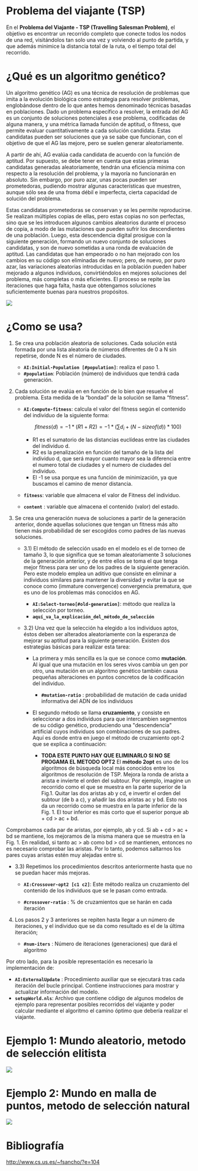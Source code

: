 # Problema del viajante (TSP)

En el **Problema del Viajante - TSP (Travelling Salesman Problem)**, el objetivo es encontrar un recorrido completo que conecte todos los nodos de una red, visitándolos tan solo una vez y volviendo al punto de partida, y que además minimice la distancia total de la ruta, o el tiempo total del recorrido.

# ¿Qué es un algoritmo genético?

Un algoritmo genético (AG) es una técnica de resolución de problemas que imita a la evolución biológica como estrategia para resolver problemas, englobándose dentro de lo que antes hemos denominado técnicas basadas en poblaciones. Dado un problema específico a resolver, la entrada del AG es un conjunto de soluciones potenciales a ese problema, codificadas de alguna manera, y una métrica llamada función de aptitud, o fitness, que permite evaluar cuantitativamente a cada solución candidata. Estas candidatas pueden ser soluciones que ya se sabe que funcionan, con el objetivo de que el AG las mejore, pero se suelen generar aleatoriamente.

A partir de ahí, AG evalúa cada candidata de acuerdo con la función de aptitud. Por supuesto, se debe tener en cuenta que estas primeras candidatas generadas aleatoriamente, tendrán una eficiencia mínima con respecto a la resolución del problema, y la mayoría no funcionarán en absoluto. Sin embargo, por puro azar, unas pocas pueden ser prometedoras, pudiendo mostrar algunas características que muestren, aunque sólo sea de una froma débil e imperfecta, cierta capacidad de  solución del problema.

Estas candidatas prometedoras se conservan y se les permite reproducirse. Se realizan múltiples copias de ellas, pero estas copias no son perfectas, sino que se les introducen algunos cambios aleatorios durante el proceso de copia, a modo de las mutaciones que pueden sufrir los descendientes de una población. Luego, esta descendencia digital prosigue con la siguiente generación, formando un nuevo conjunto de soluciones candidatas, y son de nuevo sometidas a una ronda de evaluación de aptitud. Las candidatas que han empeorado o no han mejorado con los cambios en su código son eliminadas de nuevo; pero, de nuevo, por puro azar, las variaciones aleatorias introducidas en la población pueden haber mejorado a algunos individuos, convirtiéndolos en mejores soluciones del problema, más completas o más eficientes. El proceso se repite las iteraciones que haga falta, hasta que obtengamos soluciones suficientemente buenas para nuestros propósitos.

![](images/TSPView.png)


# ¿Como se usa?

1. Se crea una población aleatoria de soluciones. Cada solución está formada por una lista aleatoria de números diferentes de 0 a N sin repetirse, donde N es el número de ciudades. 

   -  **`AI:Initial-Population [#population]`**: realiza el paso 1.
   - **`#population`**: Población (número) de individuos que tendrá cada generación.

2. Cada solución se evalúa en en función de lo bien que resuelve el problema. Esta medida de la “bondad” de la solución se llama “fitness”. 

   - **`AI:Compute-fitness`**: calcula el valor del fitness según el contenido del individuo de la siguiente forma:

     $$
     fitness(d) = -1*(R1 + R2)  =-1*( \sum d_i + (N - sizeof(d)) * 100)
     $$

     - R1 es el sumatorio de las distancias euclídeas entre las ciudades del individuo d.
     - R2 es la penalización en función del tamaño de la lista del individuo d, que será mayor cuanto mayor sea la diferencia entre el numero total de ciudades y el numero de ciudades del individuo.
     - El -1 se usa porque es una función de minimización, ya que buscamos el camino de menor distancia.
     
   -  **`fitness`**: variable que almacena el valor de Fitness del individuo.

   - **`content`** : variable que almacena el contenido (valor) del estado.

3. Se crea una generación nueva de soluciones a partir de la generación anterior, donde aquellas soluciones que tengan un fitness más alto tienen más probabilidad de ser escogidos como padres de las nuevas soluciones.  

   - 3.1) El método de selección usado en el modelo es el de torneo de tamaño 3, lo que significa que se toman aleatoriamente 3 soluciones de la generación anterior, y de entre ellos se toma el que tenga mejor fitness para ser uno de los padres de la siguiente generación.  Pero este modelo emplea un aditivo  que consiste en eliminar a individuos similares para mantener la diversidad y evitar la que se conoce como (immature convergence) convergencia prematura, que es uno de los problemas más conocidos en AG. 
   
     - **`AI:Select-torneo[#old-generation]`**:  método que realiza la selección por torneo.
     - **`aquí_va_la_explicación_del_método_de_selección`** 
   
   - 3.2) Una vez que la selección ha elegido a los individuos aptos, éstos deben ser alterados aleatoriamente con la esperanza de mejorar su aptitud para la siguiente generación. Existen dos estrategias básicas para realizar esta tarea:
   
     - La primera y más sencilla es la que se conoce como **mutación**. Al igual que una mutación en los seres vivos cambia un gen por otro, una mutación en un algoritmo genético también causa pequeñas alteraciones en puntos concretos de la codificación del individuo.
   
       - **`#mutation-ratio`** : probabilidad de mutación de cada unidad informativa del ADN de los individuos
   
     - El segundo método se llama **cruzamiento**, y consiste en seleccionar a dos individuos para que intercambien segmentos de su código genético, produciendo una "descendencia" artificial cuyos individuos son combinaciones de sus padres. Aquí es donde entra en juego el método de cruzamiento opt-2 que se explica a continuación: 
   
       - **TODA ESTE PUNTO HAY QUE ELIMINARLO SI NO SE PROGAMA EL METODO OPT2**           El **método 2opt** es uno de los algoritmos de búsqueda local más conocidos entre los algoritmos de resolución de TSP. Mejora la ronda de arista a arista e invierte el orden del subtour. Por ejemplo, imagine un recorrido como el que se muestra en la parte superior de la Fig.1. Quitar las dos aristas ab y cd, e invertir el orden del subtour (de b a c), y añadir las dos aristas ac y bd. Esto nos da un recorrido como se muestra en la parte inferior de la Fig. 1. El tour inferior es más corto que el superior porque ab + cd > ac + bd.
   
         
Comprobamos cada par de aristas, por ejemplo, ab y cd. Si ab + cd > ac + bd se mantiene, los mejoramos de la misma manera que se muestra en la Fig. 1. En realidad, si tanto ac > ab como bd > cd se mantienen, entonces no es necesario comprobar las aristas. Por lo tanto, podemos saltarnos los pares cuyas aristas estén muy alejadas entre sí.
   
   - 3.3) Repetimos los procedimientos descritos anteriormente hasta que no se puedan hacer más mejoras.
   
     - **`AI:Crossover-opt2 [c1 c2]`**: Este método realiza un cruzamiento del contenido de los individuos que se le pasan como entrada.
         
     - **`#crossover-ratio`** : % de cruzamientos que se harán en cada iteración
   
4. Los pasos 2 y 3 anteriores se repiten hasta llegar a un número de iteraciones, y el individuo que se da como resultado es el de la última iteración;

   - **`#num-iters`** : Número de iteraciones (generaciones) que dará el algoritmo

Por otro lado, para la posible representación es necesario la implementación de:

- **`AI:ExternalUpdate`** : Procedimiento auxiliar que se ejecutará tras cada iteración del bucle principal. Contiene instrucciones para mostrar y actualizar información del modelo.
- **`setupWorld.nls`**: Archivo que contiene código de algunos modelos de ejemplo para representar posibles recorridos del viajante y poder calcular mediante el algoritmo el camino óptimo que debería realizar el viajante.


# Ejemplo 1: Mundo aleatorio, metodo de selección elitista

![](images/TSPView2.gif)

# Ejemplo 2: Mundo en malla de puntos, metodo de selección natural

![](images/TSPView1.gif)



# Bibliografía

http://www.cs.us.es/~fsancho/?e=104